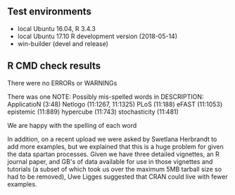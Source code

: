 ## Test environments
* local Ubuntu 16.04, R 3.4.3
* local Ubuntu 17.10 R development version (2018-05-14)
* win-builder (devel and release)

## R CMD check results
There were no ERRORs or WARNINGs

There was one NOTE:
Possibly mis-spelled words in DESCRIPTION:
  ApplicatioN (3:48)
  Netlogo (11:1267, 11:1325)
  PLoS (11:188)
  eFAST (11:1053)
  epistemic (11:889)
  hypercube (11:743)
  stochasticity (11:481)
  
We are happy with the spelling of each word

In addition, on a recent upload we were asked by Swetlana Herbrandt to add more examples, but we explained that this is a huge problem for given the data spartan processes. Given we have three detailed vignettes, an R journal paper, and GB's of data available for use in those vignettes and tutorials (a subset of which took us over the maximum 5MB tarball size so had to be removed), Uwe Ligges suggested that CRAN could live with fewer examples.
